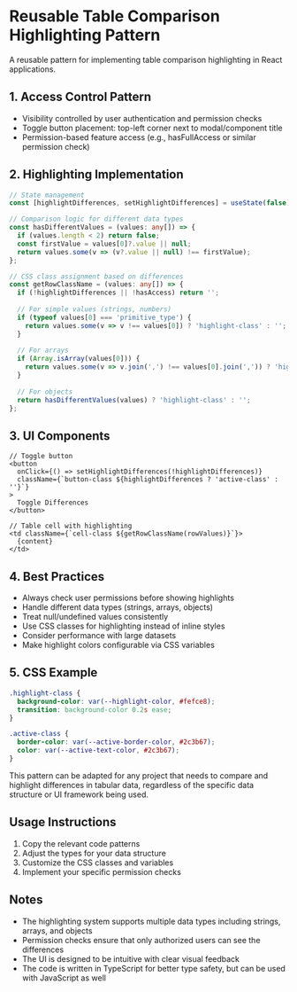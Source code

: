 # Reusable Table Comparison Highlighting Pattern

A reusable pattern for implementing table comparison highlighting in React applications.

## 1. Access Control Pattern

- Visibility controlled by user authentication and permission checks
- Toggle button placement: top-left corner next to modal/component title
- Permission-based feature access (e.g., hasFullAccess or similar permission check)

## 2. Highlighting Implementation

```typescript
// State management
const [highlightDifferences, setHighlightDifferences] = useState(false);

// Comparison logic for different data types
const hasDifferentValues = (values: any[]) => {
  if (values.length < 2) return false;
  const firstValue = values[0]?.value || null;
  return values.some(v => (v?.value || null) !== firstValue);
};

// CSS class assignment based on differences
const getRowClassName = (values: any[]) => {
  if (!highlightDifferences || !hasAccess) return '';
  
  // For simple values (strings, numbers)
  if (typeof values[0] === 'primitive_type') {
    return values.some(v => v !== values[0]) ? 'highlight-class' : '';
  }
  
  // For arrays
  if (Array.isArray(values[0])) {
    return values.some(v => v.join(',') !== values[0].join(',')) ? 'highlight-class' : '';
  }
  
  // For objects
  return hasDifferentValues(values) ? 'highlight-class' : '';
};
```

## 3. UI Components

```tsx
// Toggle button
<button
  onClick={() => setHighlightDifferences(!highlightDifferences)}
  className={`button-class ${highlightDifferences ? 'active-class' : ''}`}
>
  Toggle Differences
</button>

// Table cell with highlighting
<td className={`cell-class ${getRowClassName(rowValues)}`}>
  {content}
</td>
```

## 4. Best Practices

- Always check user permissions before showing highlights
- Handle different data types (strings, arrays, objects)
- Treat null/undefined values consistently
- Use CSS classes for highlighting instead of inline styles
- Consider performance with large datasets
- Make highlight colors configurable via CSS variables

## 5. CSS Example

```css
.highlight-class {
  background-color: var(--highlight-color, #fefce8);
  transition: background-color 0.2s ease;
}

.active-class {
  border-color: var(--active-border-color, #2c3b67);
  color: var(--active-text-color, #2c3b67);
}
```

This pattern can be adapted for any project that needs to compare and highlight differences in tabular data, regardless of the specific data structure or UI framework being used.

## Usage Instructions

1. Copy the relevant code patterns
2. Adjust the types for your data structure
3. Customize the CSS classes and variables
4. Implement your specific permission checks

## Notes

- The highlighting system supports multiple data types including strings, arrays, and objects
- Permission checks ensure that only authorized users can see the differences
- The UI is designed to be intuitive with clear visual feedback
- The code is written in TypeScript for better type safety, but can be used with JavaScript as well
